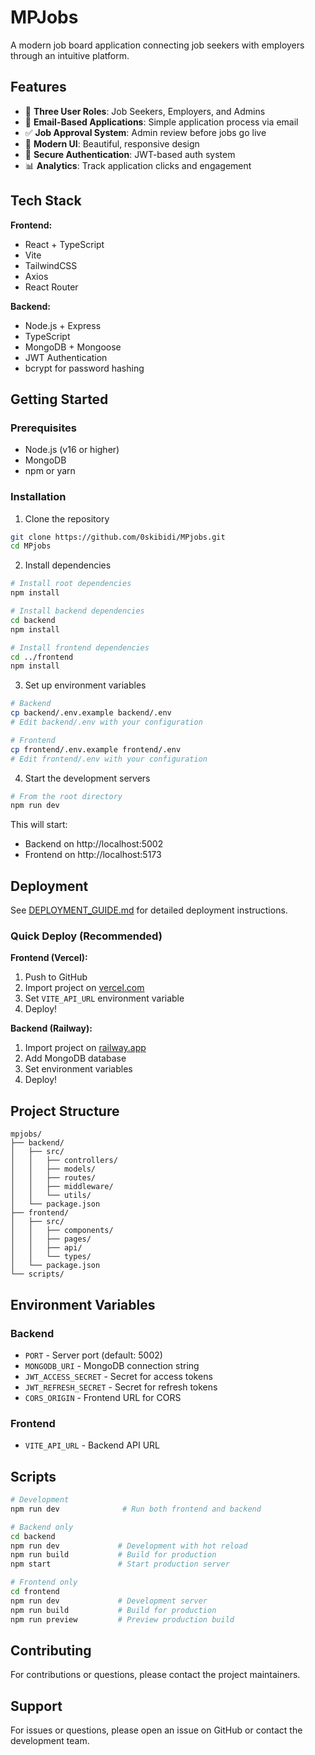 # MPJobs

A modern job board application connecting job seekers with employers through an intuitive platform.

## Features

- 👥 **Three User Roles**: Job Seekers, Employers, and Admins
- 📧 **Email-Based Applications**: Simple application process via email
- ✅ **Job Approval System**: Admin review before jobs go live
- 🎨 **Modern UI**: Beautiful, responsive design
- 🔐 **Secure Authentication**: JWT-based auth system
- 📊 **Analytics**: Track application clicks and engagement

## Tech Stack

**Frontend:**
- React + TypeScript
- Vite
- TailwindCSS
- Axios
- React Router

**Backend:**
- Node.js + Express
- TypeScript
- MongoDB + Mongoose
- JWT Authentication
- bcrypt for password hashing

## Getting Started

### Prerequisites
- Node.js (v16 or higher)
- MongoDB
- npm or yarn

### Installation

1. Clone the repository
```bash
git clone https://github.com/0skibidi/MPjobs.git
cd MPjobs
```

2. Install dependencies
```bash
# Install root dependencies
npm install

# Install backend dependencies
cd backend
npm install

# Install frontend dependencies
cd ../frontend
npm install
```

3. Set up environment variables
```bash
# Backend
cp backend/.env.example backend/.env
# Edit backend/.env with your configuration

# Frontend
cp frontend/.env.example frontend/.env
# Edit frontend/.env with your configuration
```

4. Start the development servers
```bash
# From the root directory
npm run dev
```

This will start:
- Backend on http://localhost:5002
- Frontend on http://localhost:5173

## Deployment

See [DEPLOYMENT_GUIDE.md](./DEPLOYMENT_GUIDE.md) for detailed deployment instructions.

### Quick Deploy (Recommended)

**Frontend (Vercel):**
1. Push to GitHub
2. Import project on [vercel.com](https://vercel.com)
3. Set `VITE_API_URL` environment variable
4. Deploy!

**Backend (Railway):**
1. Import project on [railway.app](https://railway.app)
2. Add MongoDB database
3. Set environment variables
4. Deploy!

## Project Structure

```
mpjobs/
├── backend/
│   ├── src/
│   │   ├── controllers/
│   │   ├── models/
│   │   ├── routes/
│   │   ├── middleware/
│   │   └── utils/
│   └── package.json
├── frontend/
│   ├── src/
│   │   ├── components/
│   │   ├── pages/
│   │   ├── api/
│   │   └── types/
│   └── package.json
└── scripts/
```

## Environment Variables

### Backend
- `PORT` - Server port (default: 5002)
- `MONGODB_URI` - MongoDB connection string
- `JWT_ACCESS_SECRET` - Secret for access tokens
- `JWT_REFRESH_SECRET` - Secret for refresh tokens
- `CORS_ORIGIN` - Frontend URL for CORS

### Frontend
- `VITE_API_URL` - Backend API URL

## Scripts

```bash
# Development
npm run dev              # Run both frontend and backend

# Backend only
cd backend
npm run dev             # Development with hot reload
npm run build           # Build for production
npm start               # Start production server

# Frontend only
cd frontend
npm run dev             # Development server
npm run build           # Build for production
npm run preview         # Preview production build
```

## Contributing

For contributions or questions, please contact the project maintainers.

## Support

For issues or questions, please open an issue on GitHub or contact the development team.

